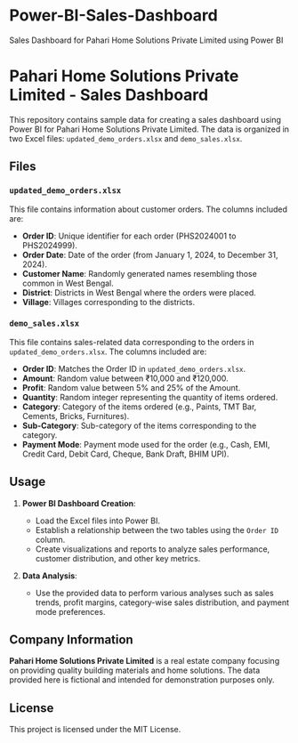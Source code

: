 # Power-BI-Sales-Dashboard
Sales Dashboard for Pahari Home Solutions Private Limited using Power BI

# Pahari Home Solutions Private Limited - Sales Dashboard

This repository contains sample data for creating a sales dashboard using Power BI for Pahari Home Solutions Private Limited. The data is organized in two Excel files: `updated_demo_orders.xlsx` and `demo_sales.xlsx`.

## Files

### `updated_demo_orders.xlsx`

This file contains information about customer orders. The columns included are:

- **Order ID**: Unique identifier for each order (PHS2024001 to PHS2024999).
- **Order Date**: Date of the order (from January 1, 2024, to December 31, 2024).
- **Customer Name**: Randomly generated names resembling those common in West Bengal.
- **District**: Districts in West Bengal where the orders were placed.
- **Village**: Villages corresponding to the districts.

### `demo_sales.xlsx`

This file contains sales-related data corresponding to the orders in `updated_demo_orders.xlsx`. The columns included are:

- **Order ID**: Matches the Order ID in `updated_demo_orders.xlsx`.
- **Amount**: Random value between ₹10,000 and ₹120,000.
- **Profit**: Random value between 5% and 25% of the Amount.
- **Quantity**: Random integer representing the quantity of items ordered.
- **Category**: Category of the items ordered (e.g., Paints, TMT Bar, Cements, Bricks, Furnitures).
- **Sub-Category**: Sub-category of the items corresponding to the category.
- **Payment Mode**: Payment mode used for the order (e.g., Cash, EMI, Credit Card, Debit Card, Cheque, Bank Draft, BHIM UPI).

## Usage

1. **Power BI Dashboard Creation**:
   - Load the Excel files into Power BI.
   - Establish a relationship between the two tables using the `Order ID` column.
   - Create visualizations and reports to analyze sales performance, customer distribution, and other key metrics.

2. **Data Analysis**:
   - Use the provided data to perform various analyses such as sales trends, profit margins, category-wise sales distribution, and payment mode preferences.

## Company Information

**Pahari Home Solutions Private Limited** is a real estate company focusing on providing quality building materials and home solutions. The data provided here is fictional and intended for demonstration purposes only.

## License

This project is licensed under the MIT License.
